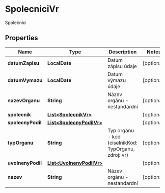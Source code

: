 

# SpolecniciVr

Společníci

## Properties

| Name | Type | Description | Notes |
|------------ | ------------- | ------------- | -------------|
|**datumZapisu** | **LocalDate** | Datum zápisu údaje |  [optional] |
|**datumVymazu** | **LocalDate** | Datum výmazu údaje |  [optional] |
|**nazevOrganu** | **String** | Název orgánu - nestandardní |  [optional] |
|**spolecnik** | [**List&lt;SpolecnikVr&gt;**](SpolecnikVr.md) |  |  [optional] |
|**spolecnyPodil** | [**List&lt;SpolecnyPodilVr&gt;**](SpolecnyPodilVr.md) |  |  [optional] |
|**typOrganu** | **String** | Typ orgánu - kód (ciselnikKod: TypOrganu, zdroj: vr)  |  [optional] |
|**uvolnenyPodil** | [**List&lt;UvolnenyPodilVr&gt;**](UvolnenyPodilVr.md) |  |  [optional] |
|**nazev** | **String** | Název orgánu - nestandardní |  [optional] |



